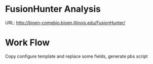 # FusionHunter Analysis

URL: http://bioen-compbio.bioen.illinois.edu/FusionHunter/

# Work Flow

Copy configure template and replace some fields, generate pbs script

